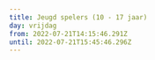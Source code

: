 ```yaml
---
title: Jeugd spelers (10 - 17 jaar)
day: vrijdag
from: 2022-07-21T14:15:46.291Z
until: 2022-07-21T15:45:46.296Z
---
```

